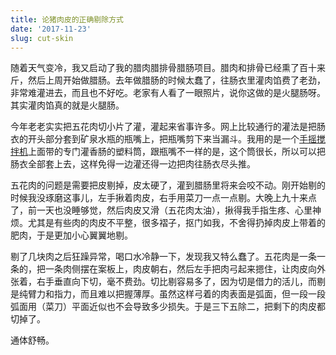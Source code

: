 ```yaml
---
title: 论猪肉皮的正确剔除方式
date: '2017-11-23'
slug: cut-skin
---
```


随着天气变冷，我又启动了我的腊肉腊排骨腊肠项目。腊肉和排骨已经熏了百十来斤，然后上周开始做腊肠。去年做腊肠的时候太蠢了，往肠衣里灌肉馅费了老劲，非常难灌进去，而且也不好吃。老家有人看了一眼照片，说你这做的是火腿肠呀。其实灌肉馅真的就是火腿肠。

今年老老实实把五花肉切小片了灌，灌起来省事许多。网上比较通行的灌法是把肠衣的开头部分套到矿泉水瓶的瓶嘴上，把瓶嘴剪下来当漏斗。我用的是一个[手摇搅拌机](http://a.co/0vDsSYy)上面带的专门灌香肠的塑料筒，跟瓶嘴不一样的是，这个筒很长，所以可以把肠衣全部套上去，这样免得一边灌还得一边把肉往肠衣尽头推。

五花肉的问题是需要把皮剔掉，皮太硬了，灌到腊肠里将来会咬不动。刚开始剔的时候我没琢磨这事儿，左手揪着肉皮，右手用菜刀一点一点剔。大晚上九十来点了，前一天也没睡够觉，然后肉皮又滑（五花肉太油），揪得我手指生疼、心里神烦。尤其是有些肉的肉皮不平整，很多褶子，抠门如我，不舍得扔掉肉皮上带着的肥肉，于是更加小心翼翼地剔。

剔了几块肉之后狂躁异常，喝口水冷静一下，发现我又特么蠢了。五花肉是一条一条的，把一条肉侧摆在案板上，肉皮朝右，然后左手把肉弓起来摁住，让肉皮向外张着，右手垂直向下切，毫不费劲。切比剔容易多了，因为切是借力的活儿，而剔是纯臂力和指力，而且难以把握薄厚。虽然这样弓着的肉表面是弧面，但一段一段弧面用（菜刀）平面近似也不会导致多少损失。于是三下五除二，把剩下的肉皮都切掉了。

通体舒畅。
